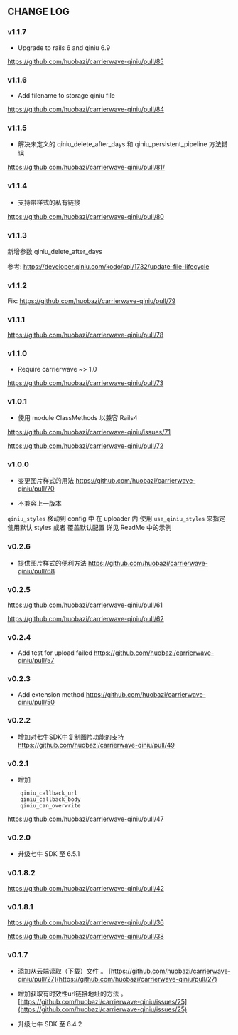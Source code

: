 
## CHANGE LOG

### v1.1.7

- Upgrade to rails 6 and qiniu 6.9

https://github.com/huobazi/carrierwave-qiniu/pull/85

### v1.1.6

- Add filename to storage qiniu file

https://github.com/huobazi/carrierwave-qiniu/pull/84

### v1.1.5

- 解决未定义的 qiniu_delete_after_days 和 qiniu_persistent_pipeline 方法错误

https://github.com/huobazi/carrierwave-qiniu/pull/81/

### v1.1.4

- 支持带样式的私有链接

https://github.com/huobazi/carrierwave-qiniu/pull/80

### v1.1.3

新增参数 qiniu_delete_after_days

参考: https://developer.qiniu.com/kodo/api/1732/update-file-lifecycle

### v1.1.2

Fix:
https://github.com/huobazi/carrierwave-qiniu/pull/79

### v1.1.1

https://github.com/huobazi/carrierwave-qiniu/pull/78

### v1.1.0

- Require carrierwave ~> 1.0
 
https://github.com/huobazi/carrierwave-qiniu/pull/73

### v1.0.1

- 使用 module ClassMethods 以兼容 Rails4

https://github.com/huobazi/carrierwave-qiniu/issues/71

https://github.com/huobazi/carrierwave-qiniu/pull/72

### v1.0.0

- 变更图片样式的用法
https://github.com/huobazi/carrierwave-qiniu/pull/70

- 不兼容上一版本

``` qiniu_styles ``` 移动到 config 中
在 uploader 内 使用 ``` use_qiniu_styles ``` 来指定使用默认 styles 或者 覆盖默认配置
详见 ReadMe 中的示例

### v0.2.6

- 提供图片样式的便利方法
https://github.com/huobazi/carrierwave-qiniu/pull/68


### v0.2.5

https://github.com/huobazi/carrierwave-qiniu/pull/61

https://github.com/huobazi/carrierwave-qiniu/pull/62


### v0.2.4

- Add test for upload failed
https://github.com/huobazi/carrierwave-qiniu/pull/57

### v0.2.3

- Add extension method
https://github.com/huobazi/carrierwave-qiniu/pull/50

### v0.2.2

- 增加对七牛SDK中复制图片功能的支持
https://github.com/huobazi/carrierwave-qiniu/pull/49

### v0.2.1

- 增加
```
    qiniu_callback_url
    qiniu_callback_body
    qiniu_can_overwrite
```

https://github.com/huobazi/carrierwave-qiniu/pull/47

### v0.2.0

- 升级七牛 SDK 至 6.5.1

### v0.1.8.2

https://github.com/huobazi/carrierwave-qiniu/pull/42

### v0.1.8.1

https://github.com/huobazi/carrierwave-qiniu/pull/36

https://github.com/huobazi/carrierwave-qiniu/pull/38

### v0.1.7

- 添加从云端读取（下载）文件  。 [https://github.com/huobazi/carrierwave-qiniu/pull/27](https://github.com/huobazi/carrierwave-qiniu/pull/27)

- 增加获取有时效性url链接地址的方法 。 [https://github.com/huobazi/carrierwave-qiniu/issues/25](https://github.com/huobazi/carrierwave-qiniu/issues/25)

- 升级七牛 SDK 至 6.4.2
